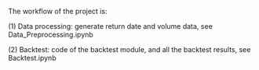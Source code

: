 The workflow of the project is:

(1) Data processing: generate return date and volume data, see Data_Preprocessing.ipynb

(2) Backtest: code of the backtest module, and all the backtest results, see Backtest.ipynb
